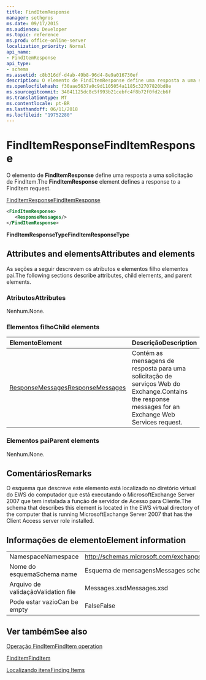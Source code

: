 ```yaml
---
title: FindItemResponse
manager: sethgros
ms.date: 09/17/2015
ms.audience: Developer
ms.topic: reference
ms.prod: office-online-server
localization_priority: Normal
api_name:
- FindItemResponse
api_type:
- schema
ms.assetid: c8b316df-d4ab-49b8-96d4-8e9a016730ef
description: O elemento de FindItemResponse define uma resposta a uma solicitação de FindItem.
ms.openlocfilehash: f30aae5637a0c9d1105054a1185c32707820bd8e
ms.sourcegitcommit: 34041125dc8c5f993b21cebfc4f8b72f0fd2cb6f
ms.translationtype: MT
ms.contentlocale: pt-BR
ms.lasthandoff: 06/11/2018
ms.locfileid: "19752280"
---
```

# <a name="finditemresponse"></a><span data-ttu-id="daf70-103">FindItemResponse</span><span class="sxs-lookup"><span data-stu-id="daf70-103">FindItemResponse</span></span>

<span data-ttu-id="daf70-104">O elemento de **FindItemResponse** define uma resposta a uma solicitação de FindItem.</span><span class="sxs-lookup"><span data-stu-id="daf70-104">The **FindItemResponse** element defines a response to a FindItem request.</span></span> 
  
[<span data-ttu-id="daf70-105">FindItemResponse</span><span class="sxs-lookup"><span data-stu-id="daf70-105">FindItemResponse</span></span>](finditemresponse.md)
  
```xml
<FindItemResponse>
   <ResponseMessages/>
</FindItemResponse>
```

 <span data-ttu-id="daf70-106">**FindItemResponseType**</span><span class="sxs-lookup"><span data-stu-id="daf70-106">**FindItemResponseType**</span></span>
## <a name="attributes-and-elements"></a><span data-ttu-id="daf70-107">Attributes and elements</span><span class="sxs-lookup"><span data-stu-id="daf70-107">Attributes and elements</span></span>

<span data-ttu-id="daf70-108">As seções a seguir descrevem os atributos e elementos filho elementos pai.</span><span class="sxs-lookup"><span data-stu-id="daf70-108">The following sections describe attributes, child elements, and parent elements.</span></span>
  
### <a name="attributes"></a><span data-ttu-id="daf70-109">Atributos</span><span class="sxs-lookup"><span data-stu-id="daf70-109">Attributes</span></span>

<span data-ttu-id="daf70-110">Nenhum.</span><span class="sxs-lookup"><span data-stu-id="daf70-110">None.</span></span>
  
### <a name="child-elements"></a><span data-ttu-id="daf70-111">Elementos filho</span><span class="sxs-lookup"><span data-stu-id="daf70-111">Child elements</span></span>

|<span data-ttu-id="daf70-112">**Elemento**</span><span class="sxs-lookup"><span data-stu-id="daf70-112">**Element**</span></span>|<span data-ttu-id="daf70-113">**Descrição**</span><span class="sxs-lookup"><span data-stu-id="daf70-113">**Description**</span></span>|
|:-----|:-----|
|[<span data-ttu-id="daf70-114">ResponseMessages</span><span class="sxs-lookup"><span data-stu-id="daf70-114">ResponseMessages</span></span>](responsemessages.md) <br/> |<span data-ttu-id="daf70-115">Contém as mensagens de resposta para uma solicitação de serviços Web do Exchange.</span><span class="sxs-lookup"><span data-stu-id="daf70-115">Contains the response messages for an Exchange Web Services request.</span></span>  <br/> |
   
### <a name="parent-elements"></a><span data-ttu-id="daf70-116">Elementos pai</span><span class="sxs-lookup"><span data-stu-id="daf70-116">Parent elements</span></span>

<span data-ttu-id="daf70-117">Nenhum.</span><span class="sxs-lookup"><span data-stu-id="daf70-117">None.</span></span>
  
## <a name="remarks"></a><span data-ttu-id="daf70-118">Comentários</span><span class="sxs-lookup"><span data-stu-id="daf70-118">Remarks</span></span>

<span data-ttu-id="daf70-119">O esquema que descreve este elemento está localizado no diretório virtual do EWS do computador que está executando o MicrosoftExchange Server 2007 que tem instalada a função de servidor de Acesso para Cliente.</span><span class="sxs-lookup"><span data-stu-id="daf70-119">The schema that describes this element is located in the EWS virtual directory of the computer that is running MicrosoftExchange Server 2007 that has the Client Access server role installed.</span></span>
  
## <a name="element-information"></a><span data-ttu-id="daf70-120">Informações de elemento</span><span class="sxs-lookup"><span data-stu-id="daf70-120">Element information</span></span>

|||
|:-----|:-----|
|<span data-ttu-id="daf70-121">Namespace</span><span class="sxs-lookup"><span data-stu-id="daf70-121">Namespace</span></span>  <br/> |http://schemas.microsoft.com/exchange/services/2006/messages  <br/> |
|<span data-ttu-id="daf70-122">Nome do esquema</span><span class="sxs-lookup"><span data-stu-id="daf70-122">Schema name</span></span>  <br/> |<span data-ttu-id="daf70-123">Esquema de mensagens</span><span class="sxs-lookup"><span data-stu-id="daf70-123">Messages schema</span></span>  <br/> |
|<span data-ttu-id="daf70-124">Arquivo de validação</span><span class="sxs-lookup"><span data-stu-id="daf70-124">Validation file</span></span>  <br/> |<span data-ttu-id="daf70-125">Messages.xsd</span><span class="sxs-lookup"><span data-stu-id="daf70-125">Messages.xsd</span></span>  <br/> |
|<span data-ttu-id="daf70-126">Pode estar vazio</span><span class="sxs-lookup"><span data-stu-id="daf70-126">Can be empty</span></span>  <br/> |<span data-ttu-id="daf70-127">False</span><span class="sxs-lookup"><span data-stu-id="daf70-127">False</span></span>  <br/> |
   
## <a name="see-also"></a><span data-ttu-id="daf70-128">Ver também</span><span class="sxs-lookup"><span data-stu-id="daf70-128">See also</span></span>



[<span data-ttu-id="daf70-129">Operação FindItem</span><span class="sxs-lookup"><span data-stu-id="daf70-129">FindItem operation</span></span>](finditem-operation.md)
  
[<span data-ttu-id="daf70-130">FindItem</span><span class="sxs-lookup"><span data-stu-id="daf70-130">FindItem</span></span>](finditem.md)


[<span data-ttu-id="daf70-131">Localizando itens</span><span class="sxs-lookup"><span data-stu-id="daf70-131">Finding Items</span></span>](http://msdn.microsoft.com/library/63af1f9c-464b-4fca-9ae3-3d60f24ca93c%28Office.15%29.aspx)

